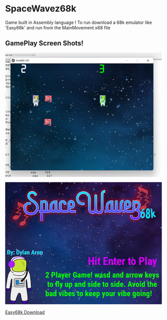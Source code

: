 # SpaceWavez68k
Game built in Assembly language ! To run download a 68k emulator like 'Easy68k' and run from the MainMovement.x68 file


## GamePlay Screen Shots!
![GamePlay](https://github.com/DylanNAron/SpaceWavez68k/blob/main/Gameplay.png)

![Title](https://github.com/DylanNAron/SpaceWavez68k/blob/main/TitleScreen.png)

[Easy68k Download](http://www.easy68k.com/)
